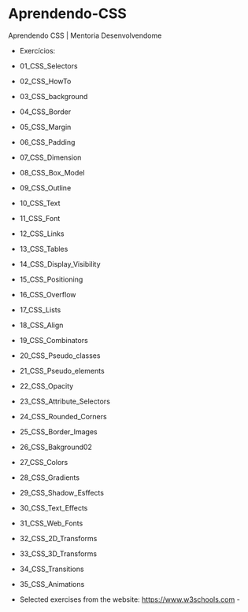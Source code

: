 # Aprendendo-CSS
Aprendendo CSS | Mentoria Desenvolvendome 
- Exercícios:
- 01_CSS_Selectors
- 02_CSS_HowTo
- 03_CSS_background
- 04_CSS_Border
- 05_CSS_Margin
- 06_CSS_Padding
- 07_CSS_Dimension
- 08_CSS_Box_Model
- 09_CSS_Outline
- 10_CSS_Text
- 11_CSS_Font
- 12_CSS_Links
- 13_CSS_Tables
- 14_CSS_Display_Visibility
- 15_CSS_Positioning
- 16_CSS_Overflow
- 17_CSS_Lists
- 18_CSS_Align
- 19_CSS_Combinators
- 20_CSS_Pseudo_classes
- 21_CSS_Pseudo_elements
- 22_CSS_Opacity
- 23_CSS_Attribute_Selectors
- 24_CSS_Rounded_Corners
- 25_CSS_Border_Images
- 26_CSS_Bakground02
- 27_CSS_Colors
- 28_CSS_Gradients
- 29_CSS_Shadow_Esffects
- 30_CSS_Text_Effects
- 31_CSS_Web_Fonts
- 32_CSS_2D_Transforms
- 33_CSS_3D_Transforms
- 34_CSS_Transitions
- 35_CSS_Animations

- Selected exercises from the website: https://www.w3schools.com -